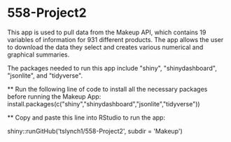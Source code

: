 # 558-Project2

This app is used to pull data from the Makeup API, which contains 19 variables of information for 931 different products. The app allows the user to download the data they select and creates various numerical and graphical summaries. 

The packages needed to run this app include "shiny", "shinydashboard", "jsonlite", and "tidyverse".

** Run the following line of code to install all the necessary packages before running the Makeup App:
install.packages(c("shiny","shinydashboard","jsonlite","tidyverse"))

** Copy and paste this line into RStudio to run the app:

shiny::runGitHub('tslynch1/558-Project2', subdir = 'Makeup')
